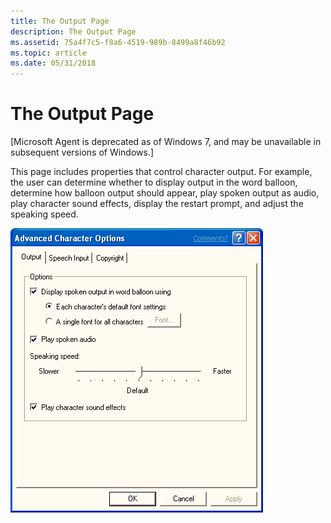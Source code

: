 ```yaml
---
title: The Output Page
description: The Output Page
ms.assetid: 75a4f7c5-f8a6-4519-989b-8499a8f46b92
ms.topic: article
ms.date: 05/31/2018
---
```


# The Output Page

\[Microsoft Agent is deprecated as of Windows 7, and may be unavailable in subsequent versions of Windows.\]

This page includes properties that control character output. For example, the user can determine whether to display output in the word balloon, determine how balloon output should appear, play spoken output as audio, play character sound effects, display the restart prompt, and adjust the speaking speed.

![advanced character options dialog box](images/f5outpp.gif)

 

 




